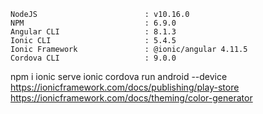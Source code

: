     NodeJS                        : v10.16.0
    NPM                           : 6.9.0
    Angular CLI                   : 8.1.3
    Ionic CLI                     : 5.4.5
    Ionic Framework               : @ionic/angular 4.11.5
    Cordova CLI                   : 9.0.0
npm i
ionic serve
ionic cordova run android --device
https://ionicframework.com/docs/publishing/play-store
https://ionicframework.com/docs/theming/color-generator